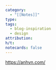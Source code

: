 ```yaml
---
category:
  - "[[Notes]]"
type: 
tags:
  - blog-inspiration
  - design
attribution: 
h/t: 
notecards: false
---
```

https://anhvn.com/

